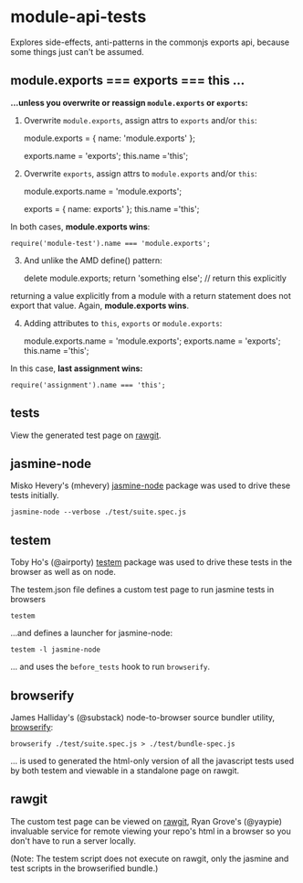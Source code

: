 module-api-tests
================

Explores side-effects, anti-patterns in the commonjs exports api, because some 
things just can't be assumed.

module.exports === exports === this ...
---------------------------------------

__...unless you overwrite or reassign <code>module.exports</code> or <code>exports</code>:__

1. Overwrite <code>module.exports</code>, assign attrs to <code>exports</code> and/or <code>this</code>:

    module.exports = { name: 'module.exports' };
    
    exports.name = 'exports';
    this.name ='this';

2. Overwrite <code>exports</code>, assign attrs to <code>module.exports</code> and/or <code>this</code>:

    module.exports.name = 'module.exports';
    
    exports = { name: exports' };
    this.name ='this';
    
    
In both cases, __module.exports wins__:

    require('module-test').name === 'module.exports';

3. And unlike the AMD define() pattern:

    delete module.exports;
    return 'something else'; // return this explicitly
    
returning a value explicitly from a module with a return statement does not export that value.  Again, 
__module.exports wins__.

4. Adding attributes to <code>this</code>, <code>exports</code> or <code>module.exports</code>:

    module.exports.name = 'module.exports';
    exports.name = 'exports';
    this.name ='this';
    
In this case, __last assignment wins:__

    require('assignment').name === 'this';


tests
-----

View the generated test page on 
<a href='https://rawgit.com/dfkaye/module-api-tests/master/test.html' 
   target='_new' title='opens new window or tab'>rawgit</a>.
      

jasmine-node
------------

Misko Hevery's (mhevery) [jasmine-node](https://github.com/mhevery/jasmine-node) 
package was used to drive these tests initially.

    jasmine-node --verbose ./test/suite.spec.js

    
testem
------

Toby Ho's (@airporty) [testem](https://github.com/airportyh/testem) package was 
used to drive these tests in the browser as well as on node.  

The testem.json file defines a custom test page to run jasmine tests in browsers

    testem 
    
...and defines a launcher for jasmine-node:

    testem -l jasmine-node
  
... and uses the <code>before_tests</code> hook to run <code>browserify</code>.


browserify
----------

James Halliday's (@substack) node-to-browser source bundler utility, 
[browserify](https://github.com/substack/node-browserify):

    browserify ./test/suite.spec.js > ./test/bundle-spec.js

... is used to generated the html-only version of all the javascript tests used 
by both testem and viewable in a standalone page on rawgit.


rawgit
---------

The custom test page can be viewed on 
<a href='https://rawgit.com/dfkaye/module-api-tests/master/test.html' 
   target='_new' title='opens new window or tab'>rawgit</a>, 
Ryan Grove's (@yaypie) invaluable service for remote viewing your repo's html in 
a browser so you don't have to run a server locally.

(Note: The testem script does not execute on rawgit, only the jasmine and test 
scripts in the browserified bundle.)
